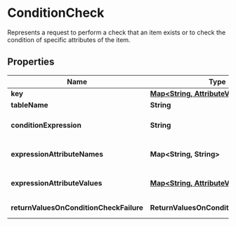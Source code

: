 

# ConditionCheck

Represents a request to perform a check that an item exists or to check the condition of specific attributes of the item.

## Properties

| Name | Type | Description | Notes |
|------------ | ------------- | ------------- | -------------|
|**key** | [**Map&lt;String, AttributeValue&gt;**](AttributeValue.md) | The primary key of the item to be checked. Each element consists of an attribute name and a value for that attribute. |  |
|**tableName** | **String** | Name of the table for the check item request. |  |
|**conditionExpression** | **String** | A condition that must be satisfied in order for a conditional update to succeed. For more information, see &lt;a href&#x3D;\&quot;https://docs.aws.amazon.com/amazondynamodb/latest/developerguide/Expressions.ConditionExpressions.html\&quot;&gt;Condition expressions&lt;/a&gt; in the &lt;i&gt;Amazon DynamoDB Developer Guide&lt;/i&gt;. |  |
|**expressionAttributeNames** | **Map&lt;String, String&gt;** | One or more substitution tokens for attribute names in an expression. For more information, see &lt;a href&#x3D;\&quot;https://docs.aws.amazon.com/amazondynamodb/latest/developerguide/Expressions.ExpressionAttributeNames.html\&quot;&gt;Expression attribute names&lt;/a&gt; in the &lt;i&gt;Amazon DynamoDB Developer Guide&lt;/i&gt;. |  [optional] |
|**expressionAttributeValues** | [**Map&lt;String, AttributeValue&gt;**](AttributeValue.md) | One or more values that can be substituted in an expression. For more information, see &lt;a href&#x3D;\&quot;https://docs.aws.amazon.com/amazondynamodb/latest/developerguide/Expressions.ConditionExpressions.html\&quot;&gt;Condition expressions&lt;/a&gt; in the &lt;i&gt;Amazon DynamoDB Developer Guide&lt;/i&gt;. |  [optional] |
|**returnValuesOnConditionCheckFailure** | **ReturnValuesOnConditionCheckFailure** | Use &lt;code&gt;ReturnValuesOnConditionCheckFailure&lt;/code&gt; to get the item attributes if the &lt;code&gt;ConditionCheck&lt;/code&gt; condition fails. For &lt;code&gt;ReturnValuesOnConditionCheckFailure&lt;/code&gt;, the valid values are: NONE and ALL_OLD. |  [optional] |



